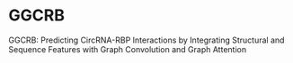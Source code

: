 # GGCRB
GGCRB: Predicting CircRNA-RBP Interactions by Integrating Structural and Sequence Features with Graph Convolution and Graph Attention
